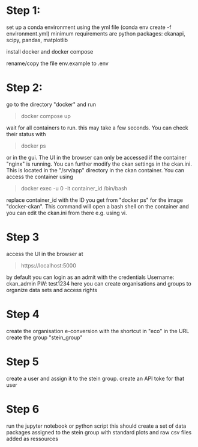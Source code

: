 # Step 1: 
set up a conda environment using the yml file (conda env create -f environment.yml) minimum requirements are python packages: ckanapi, scipy, pandas, matplotlib

install docker and docker compose

rename/copy the file env.example to .env
# Step 2: 
go to the directory "docker" and run 
> docker compose up

wait for all containers to run. this may take a few seconds. You can check their status with 
> docker ps

or in the gui. The UI in the browser can only be accessed if the container "nginx" is running.
You can further modify the ckan settings in the ckan.ini. This is located in the "/srv/app" directory in the ckan container.
You can access the container using
> docker exec -u 0 -it container_id /bin/bash

replace container_id with the ID you get from "docker ps" for the image "docker-ckan". This command will open a bash shell on the container and you can edit the ckan.ini from there e.g. using vi.
# Step 3
access the UI in the browser at 
> https://localhost:5000

by default you can login as an admit with the credentials Username: ckan_admin PW: test1234
here you can create organisations and groups to organize data sets and access rights
# Step 4
create the organisation e-conversion with the shortcut in "eco" in the URL
create the group "stein_group"
# Step 5
create a user and assign it to the stein group. 
create an API toke for that user
# Step 6
run the jupyter notebook or python script
this should create a set of data packages assigned to the stein group with standard plots and raw csv files added as ressources

